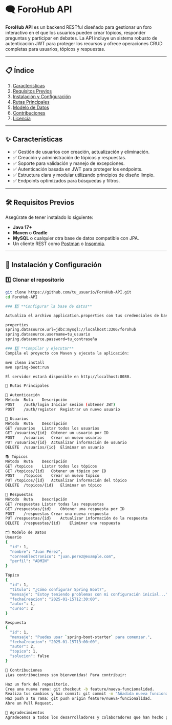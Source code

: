 # 🗨️ ForoHub API 

**ForoHub API** es un backend RESTful diseñado para gestionar un foro interactivo en el que los usuarios pueden crear tópicos, responder preguntas y participar en debates. La API incluye un sistema robusto de autenticación JWT para proteger los recursos y ofrece operaciones CRUD completas para usuarios, tópicos y respuestas. 

---

## 📋 **Índice**

1. [Características](#-características)
2. [Requisitos Previos](#-requisitos-previos)
3. [Instalación y Configuración](#-instalación-y-configuración)
4. [Rutas Principales](#-rutas-principales)
5. [Modelo de Datos](#-modelo-de-datos)
6. [Contribuciones](#-contribuciones)
7. [Licencia](#-licencia)

---

## ✨ **Características**

- ✅ Gestión de usuarios con creación, actualización y eliminación.
- ✅ Creación y administración de tópicos y respuestas.
- ✅ Soporte para validación y manejo de excepciones.
- ✅ Autenticación basada en JWT para proteger los endpoints.
- ✅ Estructura clara y modular utilizando principios de diseño limpio.
- ✅ Endpoints optimizados para búsquedas y filtros.

---

## 🛠️ **Requisitos Previos**

Asegúrate de tener instalado lo siguiente:

- **Java 17+**
- **Maven** o **Gradle**
- **MySQL** o cualquier otra base de datos compatible con JPA.
- Un cliente REST como [Postman](https://www.postman.com/) o [Insomnia](https://insomnia.rest/).

---

## 🚀 **Instalación y Configuración**

### 1️⃣ **Clonar el repositorio**

```bash
git clone https://github.com/tu_usuario/ForoHub-API.git
cd ForoHub-API

### 2️⃣ **Configurar la base de datos**

Actualiza el archivo application.properties con tus credenciales de base de datos:

properties
spring.datasource.url=jdbc:mysql://localhost:3306/forohub
spring.datasource.username=tu_usuario
spring.datasource.password=tu_contraseña

### 3️⃣ **Compilar y ejecutar**
Compila el proyecto con Maven y ejecuta la aplicación:

mvn clean install
mvn spring-boot:run

El servidor estará disponible en http://localhost:8080.

🔗 Rutas Principales

🔐 Autenticación
Método	Ruta	Descripción
POST	/auth/login	Iniciar sesión (obtener JWT)
POST	/auth/register	Registrar un nuevo usuario

👤 Usuarios
Método	Ruta	Descripción
GET	/usuarios	Listar todos los usuarios
GET	/usuarios/{id}	Obtener un usuario por ID
POST	/usuarios	Crear un nuevo usuario
PUT	/usuarios/{id}	Actualizar información de usuario
DELETE	/usuarios/{id}	Eliminar un usuario

📚 Tópicos
Método	Ruta	Descripción
GET	/topicos	Listar todos los tópicos
GET	/topicos/{id}	Obtener un tópico por ID
POST	/topicos	Crear un nuevo tópico
PUT	/topicos/{id}	Actualizar información del tópico
DELETE	/topicos/{id}	Eliminar un tópico

💬 Respuestas
Método	Ruta	Descripción
GET	/respuestas	Listar todas las respuestas
GET	/respuestas/{id}	Obtener una respuesta por ID
POST	/respuestas	Crear una nueva respuesta
PUT	/respuestas/{id}	Actualizar información de la respuesta
DELETE	/respuestas/{id}	Eliminar una respuesta

🗂️ Modelo de Datos
Usuario
{
  "id": 1,
  "nombre": "Juan Pérez",
  "correoElectronico": "juan.perez@example.com",
  "perfil": "ADMIN"
}

Tópico
{
  "id": 1,
  "titulo": "¿Cómo configurar Spring Boot?",
  "mensaje": "Estoy teniendo problemas con mi configuración inicial...",
  "fechaCreacion": "2025-01-15T12:30:00",
  "autor": 1,
  "curso": 2
}

Respuesta
{
  "id": 1,
  "mensaje": "Puedes usar `spring-boot-starter` para comenzar.",
  "fechaCreacion": "2025-01-15T13:00:00",
  "autor": 2,
  "topico": 1,
  "solucion": false
}

🤝 Contribuciones
¡Las contribuciones son bienvenidas! Para contribuir:

Haz un fork del repositorio.
Crea una nueva rama: git checkout -b feature/nueva-funcionalidad.
Realiza tus cambios y haz commit: git commit -m "Añadida nueva funcionalidad".
Haz push a tu rama: git push origin feature/nueva-funcionalidad.
Abre un Pull Request.

🌟 Agradecimientos
Agradecemos a todos los desarrolladores y colaboradores que han hecho posible este proyecto. ¡Gracias por formar parte de ForoHub! 🧡


